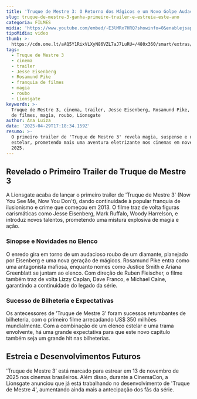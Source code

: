 ```yaml
---
title: 'Truque de Mestre 3: O Retorno dos Mágicos e um Novo Golpe Audacioso'
slug: truque-de-mestre-3-ganha-primeiro-trailer-e-estreia-este-ano
categoria: FILMES
midia: 'https://www.youtube.com/embed/-E3lMRx7HRQ?showinfo=0&enablejsapi=1'
tipoMidia: video
thumb: >-
  https://cdn.ome.lt/aAQ5Y1RixVLXyN86VZL7aJ7LuRU=/480x360/smart/extras/conteudos/opera_2025-04-29_14-06-37.jpg
tags:
  - Truque de Mestre 3
  - cinema
  - trailer
  - Jesse Eisenberg
  - Rosamund Pike
  - franquia de filmes
  - magia
  - roubo
  - Lionsgate
keywords: >-
  Truque de Mestre 3, cinema, trailer, Jesse Eisenberg, Rosamund Pike, franquia
  de filmes, magia, roubo, Lionsgate
author: Ana Luiza
data: '2025-04-29T17:18:34.159Z'
resumo: >-
  O primeiro trailer de 'Truque de Mestre 3' revela magia, suspense e um elenco
  estelar, prometendo mais uma aventura eletrizante nos cinemas em novembro de
  2025.
---
```


## Revelado o Primeiro Trailer de Truque de Mestre 3

A Lionsgate acaba de lançar o primeiro trailer de 'Truque de Mestre 3' (Now You See Me, Now You Don't), dando continuidade à popular franquia de ilusionismo e crime que começou em 2013. O filme traz de volta figuras carismáticas como Jesse Eisenberg, Mark Ruffalo, Woody Harrelson, e introduz novos talentos, prometendo uma mistura explosiva de magia e ação.

### Sinopse e Novidades no Elenco

O enredo gira em torno de um audacioso roubo de um diamante, planejado por Eisenberg e uma nova geração de mágicos. Rosamund Pike entra como uma antagonista mafiosa, enquanto nomes como Justice Smith e Ariana Greenblatt se juntam ao elenco. Com direção de Ruben Fleischer, o filme também traz de volta Lizzy Caplan, Dave Franco, e Michael Caine, garantindo a continuidade do legado da série.

### Sucesso de Bilheteria e Expectativas

Os antecessores de 'Truque de Mestre 3' foram sucessos retumbantes de bilheteria, com o primeiro filme arrecadando US$ 350 milhões mundialmente. Com a combinação de um elenco estelar e uma trama envolvente, há uma grande expectativa para que este novo capítulo também seja um grande hit nas bilheterias.

## Estreia e Desenvolvimentos Futuros

'Truque de Mestre 3' está marcado para estrear em 13 de novembro de 2025 nos cinemas brasileiros. Além disso, durante a CinemaCon, a Lionsgate anunciou que já está trabalhando no desenvolvimento de 'Truque de Mestre 4', aumentando ainda mais a antecipação dos fãs da série.
